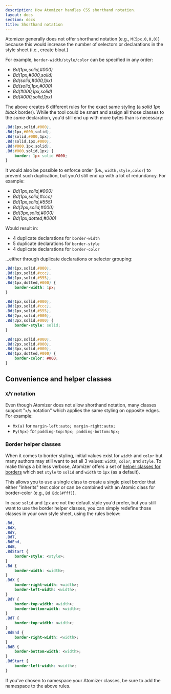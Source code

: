 ```yaml
---
description: How Atomizer handles CSS shorthand notation.
layout: docs
section: docs
title: Shorthand notation
---
```


Atomizer generally does not offer shorthand notation (e.g., `M(5px,0,0,0)`) because this would increase the number of selectors or declarations in the style sheet (i.e., create bloat.)

For example, `border-width/style/color` can be specified in any order:

- *Bd(1px,solid,#000)*
- *Bd(1px,#000,solid)*
- *Bd(solid,#000,1px)*
- *Bd(solid,1px,#000)*
- *Bd(#000,1px,solid)*
- *Bd(#000,solid,1px)*

The above creates 6 different rules for the exact same styling (a *solid 1px black* border). While the tool could be smart and assign all those classes to the *same* declaration, you&#39;d still end up with more bytes than is necessary:

```css
.Bd(1px,solid,#000),
.Bd(1px,#000,solid),
.Bd(solid,#000,1px),
.Bd(solid,1px,#000),
.Bd(#000,1px,solid),
.Bd(#000,solid,1px) {
    border: 1px solid #000;
}
```

It would also be possible to enforce order (i.e., `width,style,color`) to prevent such duplication, but you&#39;d still end up with a lot of redundancy. For example:

- *Bd(1px,solid,#000)*
- *Bd(1px,solid,#ccc)*
- *Bd(1px,solid,#555)*
- *Bd(2px,solid,#000)*
- *Bd(3px,solid,#000)*
- *Bd(1px,dotted,#000)*

Would result in:

- 4 duplicate declarations for `border-width`
- 5 duplicate declarations for `border-style`
- 4 duplicate declarations for `border-color`

...either through duplicate declarations or selector grouping:

```css
.Bd(1px,solid,#000),
.Bd(1px,solid,#ccc),
.Bd(1px,solid,#555),
.Bd(1px,dotted,#000) {
    border-width: 1px;
}

.Bd(1px,solid,#000),
.Bd(1px,solid,#ccc),
.Bd(1px,solid,#555),
.Bd(2px,solid,#000),
.Bd(3px,solid,#000) {
    border-style: solid;
}

.Bd(1px,solid,#000),
.Bd(2px,solid,#000),
.Bd(3px,solid,#000),
.Bd(1px,dotted,#000) {
    border-color: #000;
}
```

## Convenience and helper classes

### `X`/`Y` notation

Even though Atomizer does not allow shorthand notation, many classes support &quot;`x`/`y` notation&quot; which applies the same styling on opposite edges. For example:

- `Mx(a)` for `margin-left:auto; margin-right:auto;`
- `Py(5px)` for `padding-top:5px; padding-bottom:5px;`

### Border helper classes

When it comes to border styling, initial values exist for `width` and `color` but many authors may still want to set all 3 values: `width`, `color`, and `style`. To make things a bit less verbose, Atomizer offers a set of <a href="helper-classes.html#bd-borders">helper classes for borders</a> which set `style` to `solid` and `width` to `1px` (as a default).

This allows you to use a single class to create a single pixel border that either &quot;inherits&quot; text color or can be combined with an Atomic class for border-color (e.g., `Bd Bdc(#fff)`).

In case `solid` and `1px` are not the default style you&#39;d prefer, but you still want to use the border helper classes, you can simply redefine those classes in your own style sheet, using the rules below:

```css
.Bd,
.BdX,
.BdY,
.BdT,
.BdEnd,
.BdB,
.BdStart {
    border-style: <style>;
}
.Bd {
    border-width: <width>;
}
.BdX {
    border-right-width: <width>;
    border-left-width: <width>;
}
.BdY {
    border-top-width: <width>;
    border-bottom-width: <width>;
}
.BdT {
    border-top-width: <width>;
}
.BdEnd {
    border-right-width: <width>;
}
.BdB {
    border-bottom-width: <width>;
}
.BdStart {
    border-left-width: <width>;
}
```

<p class="noteBox info">If you&#39;ve chosen to namespace your Atomizer classes, be sure to add the namespace to the above rules.</p>
